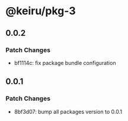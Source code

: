 # @keiru/pkg-3

## 0.0.2

### Patch Changes

- bf1114c: fix package bundle configuration

## 0.0.1

### Patch Changes

- 8bf3d07: bump all packages version to 0.0.1
